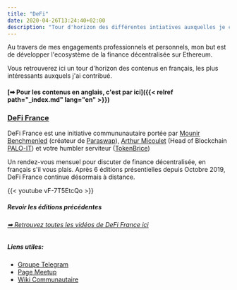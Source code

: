 ```yaml
---
title: "DeFi"
date: 2020-04-26T13:24:40+02:00
description: "Tour d'horizon des différentes intiatives auxquelles je contribue dans la DeFi."
---
```


Au travers de mes engagements professionnels et personnels, mon but est de développer l'ecosystème de la finance décentralisée sur Ethereum.

Vous retrouverez ici un tour d'horizon des contenus en français, les plus intéressants auxquels j'ai contribué.

#### [➡ Pour les contenus en anglais, c'est par ici]({{< relref path="_index.md" lang="en" >}})

### [DeFi France](https://www.meetup.com/DeFi-France/)

DeFi France est une initiative commununautaire portée par [Mounir Benchmenled](https://twitter.com/mounibec) (créateur de [Paraswap](https://paraswap.io)), [Arthur Micoulet](https://twitter.com/arthurmicoulet) (Head of Blockchain [PALO-IT](https://www.palo-it.com/)) et votre humbler serviteur ([TokenBrice](https://twitter.com/TokenBrice))

Un rendez-vous mensuel pour discuter de finance décentralisée, en français s'il vous plais. Après 6 éditions présentielles depuis Octobre 2019, DeFi France continue désormais à distance.

{{< youtube vF-7T5EtcQo >}}

##### Revoir les éditions précédentes

###### [➡ Retrouvez toutes les vidéos de DeFi France ici](https://www.youtube.com/watch?v=vF-7T5EtcQo)

##### Liens utiles:
- [Groupe Telegram](https://t.me/defifrance)
- [Page Meetup](https://www.meetup.com/DeFi-France/)
- [Wiki Communautaire](https://www.notion.so/defifrance/Bienvenue-sur-DeFi-France-61516c64f07b435dba9cd3d83557d5a8)